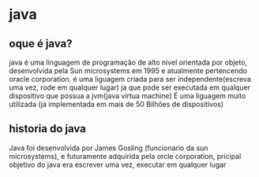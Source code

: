 # java

## oque é java?

java é uma linguagem de programaçâo de alto nivel orientada por objeto, desenvolvida pela Sun microsystems em 1995 e atualmente pertencendo oracle corporation. é uma liguagem criada para ser independente(escreva uma vez, rode em qualquer lugar) ja que pode ser executada em qualquer dispositivo que possua a jvm(java virtua machine)
É uma liguagem muito utilizada (já implementada em mais de 50 Bilhões de dispositivos)

## historia do java
Java foi desenvolvida por James Gosling (funcionario da sun microsystems), e futuramente adquirida pela orcle corporation,  pricipal objetivo do java era escrever uma vez, executar em qualquer lugar





















<!--
Objetivo: Esta pesquisa visa introduzir os conceitos básicos da linguagem Java, sua estrutura e principais características.

Tópicos de Pesquisa:
Introdução ao Java
O que é Java?
-História e evolução do Java
-Por que Java é uma linguagem popular para desenvolvimento de sistemas?
Ambiente de Desenvolvimento Java
-O que é JDK, JRE e JVM?
-Como instalar o JDK em seu computador?
-IDEs populares para desenvolvimento Java (Eclipse, IntelliJ IDEA, NetBeans)
Estrutura Básica de um Programa Java
-Estrutura de uma classe Java
-O método main() e sua importância
-Comentários em Java
Tipos de Dados e Variáveis em Java
-Tipos primitivos (int, double, boolean, char, etc.)
-Declaração e inicialização de variáveis
-Conversão entre tipos de dados
Operadores em Java
-Operadores aritméticos
-Operadores de comparação
-Operadores lógicos
-Tratamento de Exceções
Try-catch blocks
-Tipos comuns de exceções
-Lançamento de exceções
Entrada e Saída Básica
-Uso da classe Scanner para entrada
-System.out para saída
-Leitura e escrita de arquivos (introdução)
O meu trabalho
-->

